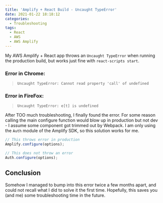 ```yaml
---
title: 'Amplify + React Build - Uncaught TypeError'
date: 2021-01-22 18:18:12
categories:
  - Troubleshooting
tags:
  - React
  - AWS
  - AWS Amplify
---
```


My AWS Amplify + React app throws an `Uncaught TypeError` when running the production build, but works just fine with `react-scripts start`.

<!-- more -->

### Error in Chrome:

> `Uncaught TypeError: Cannot read property 'call' of undefined`

### Error in FireFox:

> `Uncaught TypeError: e[t] is undefined`

After TOO much troubleshooting, I finally found the error. For some reason calling the main configure function would blow up in production but not dev - I assume some component got trimmed out by Webpack. I am only using the `Auth` module of the Amplify SDK, so this solution works for me.

```javascript
// This throws error in production
Amplify.configure(options);

// This does not throw an error
Auth.configure(options);
```

## Conclusion

Somehow I managed to bump into this error twice a few months apart, and could not recall what I did to solve it the first time. Hopefully, this saves you (and me) some troubleshooting time in the future.
